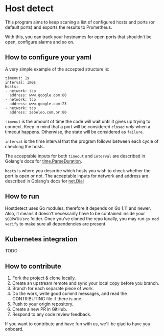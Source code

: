# Host detect

This program aims to keep scaning a list of configured  hosts and ports (or default ports) and exports the results to Prometheus.

With this, you can track your hostnames for open ports that shouldn't be open, configure alarms and so on.

## How to configure your yaml

A very simple example of the accepted structure is:
```
timeout: 1s
interval: 1m0s
hosts:
- network: tcp
  address: www.google.com:80
- network: tcp
  address: www.google.com:23
- network: tcp
  address: zebeleo.com.br:80
```

`timeout` is the amount of time the code will wait until it gives up trying to connect.
Keep in mind that a port will be considered `closed` *only* when a timeout happens.
Otherwise, the state will be considered as `failure`.

`interval` is the time interval that the program follows between each cycle of checking the hosts.

The acceptable inputs for both `timeout` and `interval` are described in Golang's docs for [time.ParseDuration](https://golang.org/pkg/time/#ParseDuration).

`hosts` is where you describe which hosts you wish to check whether the port is open or not.
The acceptable inputs for network and address are described in Golang's docs for [net.Dial](https://golang.org/pkg/net/#Dial)

## How to run

Hostdetect uses Go modules, therefore it depends on Go 1.11 and newer.
Also, it means it doesn't necessarily have to be contained inside your `$GOPATH/src` folder.
Once you've cloned the repo locally, you may run `go mod verify` to make sure all dependencies are present.


## Kubernetes integration

TODO

## How to contribute

1. Fork the project & clone locally.
2. Create an upstream remote and sync your local copy before you branch.
3. Branch for each separate piece of work.
4. Do the work, write good commit messages, and read the CONTRIBUTING file if there is one.
5. Push to your origin repository.
6. Create a new PR in GitHub.
7. Respond to any code review feedback.

If you want to contribute and have fun with us, we'll be glad to have you onboard. 

